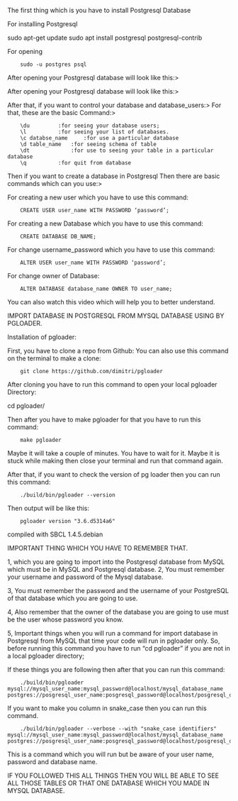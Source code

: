 The first thing which is you have to install Postgresql Database


For installing Postgresql 

sudo apt-get update
sudo apt install postgresql postgresql-contrib 

For opening 

		sudo -u postgres psql 

After opening your Postgresql database will look like this:>

After opening your Postgresql database will look like this:>


After that, if you want to control your database and database_users:>
For that, these are the basic Command:>
		
		\du			:for seeing your database users;
		\l			:for seeing your list of databases.
		\c databse_name 	:for use a particular database
		\d table_name 	:for seeing schema of table
		\dt 			:for use to seeing your table in a particular database
		\q			:for quit from database




Then if you want to create a database in Postgresql
Then there are basic commands which can you use:>

For creating a new user which you have to use this command:

		CREATE USER user_name WITH PASSWORD ‘password’;

For creating a new Database which you have to use this command:

		CREATE DATABASE DB_NAME;    

For change username_password which you have to  use this command:
		
		ALTER USER user_name WITH PASSWORD ‘password’;

For change owner of Database:
		
		ALTER DATABASE database_name OWNER TO user_name;



You can also watch this video which will help you to better understand.


IMPORT DATABASE IN POSTGRESQL FROM MYSQL DATABASE USING BY PGLOADER.

Installation of pgloader:

First, you have to clone a repo from Github:
You can also use this command on the terminal to make a clone:

		git clone https://github.com/dimitri/pgloader

After cloning you have to run this command to open your local pgloader Directory:

cd pgloader/
 
Then after you have to make pgloader for that you have to run this command:

		make pgloader

Maybe it will take a couple of minutes. You have to wait for it. Maybe it is stuck while making then close your terminal and run that command again.

After that, if you want to check the version of pg loader then you can run this command:

		./build/bin/pgloader --version

Then output will be like this:
	
		pgloader version "3.6.d5314a6"
compiled with SBCL 1.4.5.debian


IMPORTANT THING WHICH YOU HAVE TO REMEMBER THAT.

1, which you are going to import into the Postgresql database from MySQL which must be in MySQL and Postgresql database.
2, You must remember your username and password of the Mysql database.

3, You must remember the password and the username of your PostgreSQL of that database which you are going to use.

4, Also remember that the owner of the database you are going to use must be the user whose password you know.

5, Important things when you will run a command for import database in Postgresql from MySQL that time your code will run in pgloader only. So, before running this command you have to run “cd pgloader” if you are not in a local pgloader directory;





If these things you are following then after that you can run this command: 


		./build/bin/pgloader mysql://mysql_user_name:mysql_password@localhost/mysql_database_name postgres://posgresql_user_name:posgresql_password@localhost/posgresql_database_name

If you want to make you column in snake_case then you can run this command.

		./build/bin/pgloader --verbose --with "snake_case identifiers" mysql://mysql_user_name:mysql_password@localhost/mysql_database_name postgres://posgresql_user_name:posgresql_password@localhost/posgresql_database_name

This is a command which you will run but be aware of your user name, password and database name.

IF YOU FOLLOWED THIS ALL THINGS THEN YOU WILL BE ABLE TO SEE ALL THOSE TABLES OR THAT ONE DATABASE  WHICH YOU MADE IN MYSQL DATABASE.

